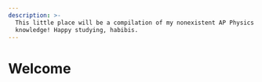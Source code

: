 ```yaml
---
description: >-
  This little place will be a compilation of my nonexistent AP Physics C
  knowledge! Happy studying, habibis.
---
```


# Welcome


